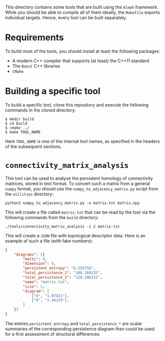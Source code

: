 This directory contains some tools that are built using the `Aleph`
framework. While you should be able to compile all of them ideally,
the `Makefile` exports individual targets. Hence, every tool can be
built separately.

# Requirements

To build most of the tools, you should install at least the following
packages:

- A modern C++ compiler that supports (at least) the C++11 standard
- The `Boost` C++ libraries
- `CMake`

# Building a specific tool

To build a specific tool, clone this repository and execute the
following commands in the cloned directory:

```console
$ mkdir build
$ cd build
$ cmake ../
$ make TOOL_NAME
```

Here `TOOL_NAME` is one of the internal tool names, as specified in the
headers of the subsequent sections.

# `connectivity_matrix_analysis`

This tool can be used to analyse the persistent homology of connectivity
matrices, stored in text format. To convert such a matrix from a general
`numpy` format, you should use the `numpy_to_adjacency_matrix.py` script
from the `utilities` directory:

```console
python3 numpy_to_adjacency_matrix.py -o matrix.txt matrix.npy
```

This will create a file called `matrix.txt` that can be read by the tool
via the following commands from the `build` directory:

```console
./tools/connectivity_matrix_analysis -i 2 matrix.txt
```

This will create a `JSON` file with topological descriptor data. Here is
an example of such a file (with fake numbers):

```json
{
	"diagrams": [{
		"betti": 0,
		"dimension": 0,
		"persistent_entropy": "6.593758",
		"total_persistence_1": "108.269235",
		"total_persistence_2": "129.286312",
		"name": "matrix.txt",
		"size": 2,
		"diagram": [
			["0", "1.07421"],
			["0", "1.48229"],
		]
	}]
}
```

The entries `persistent_entropy` and `total_persistence_*` are scalar
summaries of the corresponding persistence diagram than could be used
for a first assessment of structural differences.
